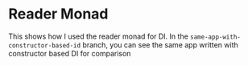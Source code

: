 # Reader Monad

This shows how I used the reader monad for DI. In the `same-app-with-constructor-based-id` branch, you can see the same app written with constructor based DI for comparison

